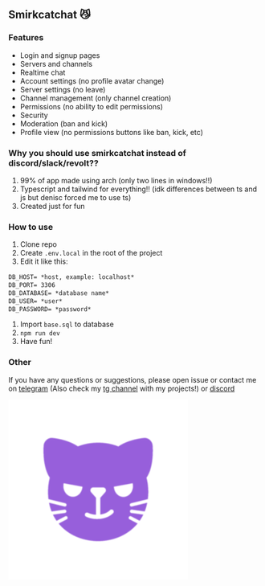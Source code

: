 ## Smirkcatchat 😼

### Features

*   Login and signup pages
*   Servers and channels
*   Realtime chat
*   Account settings (no profile avatar change)
*   Server settings (no leave)
*   Channel management (only channel creation)
*   Permissions (no ability to edit permissions)
*   Security
*   Moderation (ban and kick)
*   Profile view (no permissions buttons like ban, kick, etc)

### Why you should use smirkcatchat instead of discord/slack/revolt??

1.  99% of app made using arch (only two lines in windows!!)
2.  Typescript and tailwind for everything!! (idk differences between ts and js but denisc forced me to use ts)
3.  Created just for fun

### How to use

1.  Clone repo
2.  Create `.env.local` in the root of the project
3.  Edit it like this:

```plaintext
DB_HOST= *host, example: localhost*
DB_PORT= 3306
DB_DATABASE= *database name*
DB_USER= *user*
DB_PASSWORD= *password*
```

1.  Import `base.sql` to database
2.  `npm run dev`
3.  Have fun!

### Other

If you have any questions or suggestions, please open issue or contact me on [telegram](https://t.me/vustur) (Also check my [tg channel](https://t.me/vusturs) with my projects!) or [discord](https://discord.gg/gC5dvQKYyf)

![smirkcatchatlogo](./public/icon.png)